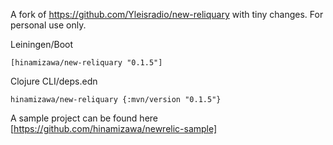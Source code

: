 A fork of https://github.com/Yleisradio/new-reliquary with tiny changes.
For personal use only.

Leiningen/Boot
```
[hinamizawa/new-reliquary "0.1.5"]
```

Clojure CLI/deps.edn
```
hinamizawa/new-reliquary {:mvn/version "0.1.5"}
```


A sample project can be found here [https://github.com/hinamizawa/newrelic-sample]

